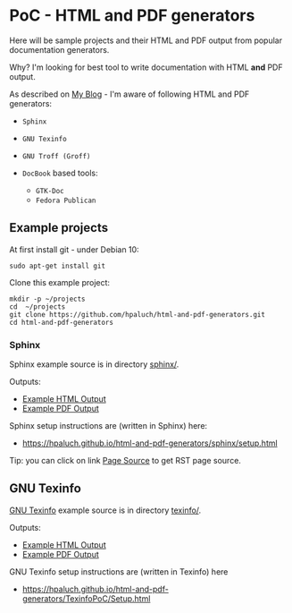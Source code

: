 # PoC - HTML and PDF generators

Here will be sample projects and their HTML and PDF output
from popular documentation generators.

Why? I'm looking for best tool to write documentation with
HTML **and** PDF output.

As described on [My Blog](https://hpaluch.github.io/2020/12/28/html-and-pdf-generators.html) - I'm aware of following HTML and PDF generators:

* `Sphinx`
* `GNU Texinfo`
* `GNU Troff (Groff)`
* `DocBook` based tools:

  - `GTK-Doc`
  - `Fedora Publican`

## Example projects

At first install git - under Debian 10:

```shell
sudo apt-get install git
```

Clone this example project:

```shell
mkdir -p ~/projects
cd  ~/projects
git clone https://github.com/hpaluch/html-and-pdf-generators.git
cd html-and-pdf-generators
```

### Sphinx

Sphinx example source is in directory [sphinx/](https://github.com/hpaluch/html-and-pdf-generators/tree/master/sphinx).

Outputs:
- [Example HTML Output](https://hpaluch.github.io/html-and-pdf-generators/sphinx/)
- [Example PDF Output](https://hpaluch.github.io/html-and-pdf-generators/SphinxPoC.pdf)

Sphinx setup instructions are (written in Sphinx) here:

* https://hpaluch.github.io/html-and-pdf-generators/sphinx/setup.html

Tip: you can click on link [Page Source](https://hpaluch.github.io/html-and-pdf-generators/sphinx/_sources/setup.rst.txt) to get RST page source.

## GNU Texinfo

[GNU Texinfo](https://www.gnu.org/software/texinfo/manual/texinfo/) example source is in directory [texinfo/](https://github.com/hpaluch/html-and-pdf-generators/tree/master/texinfo).

Outputs:
- [Example HTML Output](https://hpaluch.github.io/html-and-pdf-generators/TexinfoPoC/)
- [Example PDF Output](https://hpaluch.github.io/html-and-pdf-generators/TexinfoPoC.pdf)

GNU Texinfo setup instructions are (written in Texinfo) here

* https://hpaluch.github.io/html-and-pdf-generators/TexinfoPoC/Setup.html





